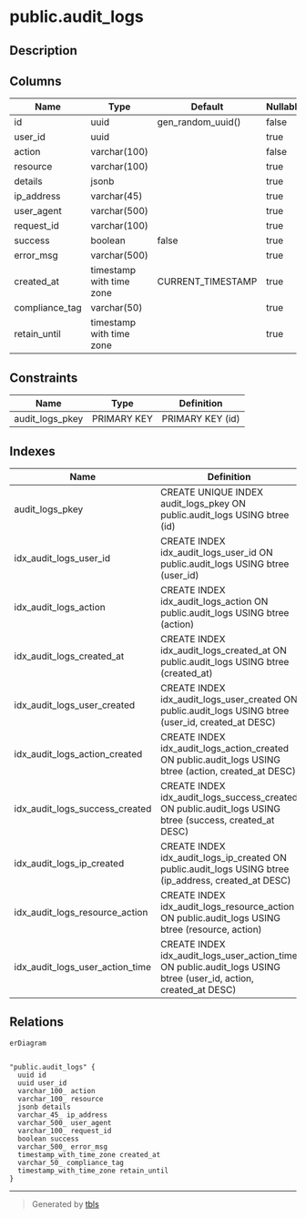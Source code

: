 # public.audit_logs

## Description

## Columns

| Name | Type | Default | Nullable | Children | Parents | Comment |
| ---- | ---- | ------- | -------- | -------- | ------- | ------- |
| id | uuid | gen_random_uuid() | false |  |  |  |
| user_id | uuid |  | true |  |  |  |
| action | varchar(100) |  | false |  |  |  |
| resource | varchar(100) |  | true |  |  |  |
| details | jsonb |  | true |  |  |  |
| ip_address | varchar(45) |  | true |  |  |  |
| user_agent | varchar(500) |  | true |  |  |  |
| request_id | varchar(100) |  | true |  |  |  |
| success | boolean | false | true |  |  |  |
| error_msg | varchar(500) |  | true |  |  |  |
| created_at | timestamp with time zone | CURRENT_TIMESTAMP | true |  |  |  |
| compliance_tag | varchar(50) |  | true |  |  |  |
| retain_until | timestamp with time zone |  | true |  |  |  |

## Constraints

| Name | Type | Definition |
| ---- | ---- | ---------- |
| audit_logs_pkey | PRIMARY KEY | PRIMARY KEY (id) |

## Indexes

| Name | Definition |
| ---- | ---------- |
| audit_logs_pkey | CREATE UNIQUE INDEX audit_logs_pkey ON public.audit_logs USING btree (id) |
| idx_audit_logs_user_id | CREATE INDEX idx_audit_logs_user_id ON public.audit_logs USING btree (user_id) |
| idx_audit_logs_action | CREATE INDEX idx_audit_logs_action ON public.audit_logs USING btree (action) |
| idx_audit_logs_created_at | CREATE INDEX idx_audit_logs_created_at ON public.audit_logs USING btree (created_at) |
| idx_audit_logs_user_created | CREATE INDEX idx_audit_logs_user_created ON public.audit_logs USING btree (user_id, created_at DESC) |
| idx_audit_logs_action_created | CREATE INDEX idx_audit_logs_action_created ON public.audit_logs USING btree (action, created_at DESC) |
| idx_audit_logs_success_created | CREATE INDEX idx_audit_logs_success_created ON public.audit_logs USING btree (success, created_at DESC) |
| idx_audit_logs_ip_created | CREATE INDEX idx_audit_logs_ip_created ON public.audit_logs USING btree (ip_address, created_at DESC) |
| idx_audit_logs_resource_action | CREATE INDEX idx_audit_logs_resource_action ON public.audit_logs USING btree (resource, action) |
| idx_audit_logs_user_action_time | CREATE INDEX idx_audit_logs_user_action_time ON public.audit_logs USING btree (user_id, action, created_at DESC) |

## Relations

```mermaid
erDiagram


"public.audit_logs" {
  uuid id
  uuid user_id
  varchar_100_ action
  varchar_100_ resource
  jsonb details
  varchar_45_ ip_address
  varchar_500_ user_agent
  varchar_100_ request_id
  boolean success
  varchar_500_ error_msg
  timestamp_with_time_zone created_at
  varchar_50_ compliance_tag
  timestamp_with_time_zone retain_until
}
```

---

> Generated by [tbls](https://github.com/k1LoW/tbls)
